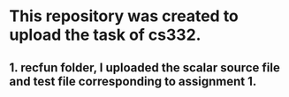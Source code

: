 # This repository was created to upload the task of cs332.

## 1. recfun folder, I uploaded the scalar source file and test file corresponding to assignment 1.
